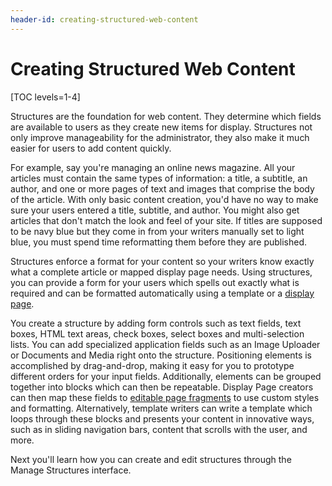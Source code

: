 ```yaml
---
header-id: creating-structured-web-content
---
```


# Creating Structured Web Content

[TOC levels=1-4]

Structures are the foundation for web content. They determine which fields are
available to users as they create new items for display. Structures not only
improve manageability for the administrator, they also make it much easier for
users to add content quickly. 

For example, say you're managing an online news magazine. All your articles must
contain the same types of information: a title, a subtitle, an author, and one
or more pages of text and images that comprise the body of the article. With
only basic content creation, you'd have no way to make sure your users entered
a title, subtitle, and author. You might also get articles that don't match the
look and feel of your site. If titles are supposed to be navy blue but they come
in from your writers manually set to light blue, you must spend time
reformatting them before they are published.

Structures enforce a format for your content so your writers know exactly what
a complete article or mapped display page needs. Using structures, you can 
provide a form for your users which spells out exactly what is required and can 
be formatted automatically using a template or a [display page](/docs/7-2/user/-/knowledge_base/u/display-pages-for-web-content).

You create a structure by adding form controls such as text fields, text boxes,
HTML text areas, check boxes, select boxes and multi-selection lists. You can
add specialized application fields such as an Image Uploader or Documents and
Media right onto the structure. Positioning elements is accomplished by
drag-and-drop, making it easy for you to prototype different orders for your
input fields. Additionally, elements can be grouped together into blocks which 
can then be repeatable. Display Page creators can then map these fields to 
[editable page fragments](/docs/7-2/user/-/knowledge_base/u/content-page-elements#editable-elements) 
to use custom styles and formatting. Alternatively, template writers can write a 
template which loops through these blocks and presents your content in 
innovative ways, such as in sliding navigation bars, content that scrolls with 
the user, and more.

Next you'll learn how you can create and edit structures through the Manage
Structures interface.
